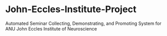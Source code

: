# John-Eccles-Institute-Project
Automated Seminar Collecting, Demonstrating, and Promoting System for ANU John Eccles Institute of Neuroscience 
